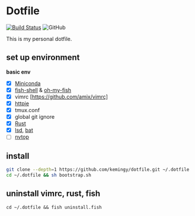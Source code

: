 # Dotfile

[![Build Status](https://travis-ci.com/kemingy/dotfile.svg?branch=master)](https://travis-ci.com/kemingy/dotfile)
![GitHub](https://img.shields.io/github/license/kemingy/dotfile)


This is my personal dotfile.

## set up environment

**basic env**

- [x] [Miniconda](https://docs.conda.io/en/latest/miniconda.html)
- [x] [fish-shell](https://fishshell.com) & [oh-my-fish](https://github.com/oh-my-fish/oh-my-fish)
- [x] vimrc [https://github.com/amix/vimrc]
- [x] [httpie](https://github.com/jakubroztocil/httpie)
- [x] tmux.conf
- [x] global git ignore
- [x] [Rust](https://www.rust-lang.org/)
- [x] [lsd](https://github.com/Peltoche/lsd), [bat](https://github.com/sharkdp/bat)
- [ ] [nvtop](https://github.com/Syllo/nvtop)

## install

```sh
git clone --depth=1 https://github.com/kemingy/dotfile.git ~/.dotfile
cd ~/.dotfile && sh bootstrap.sh
```

## uninstall vimrc, rust, fish

`cd ~/.dotfile && fish uninstall.fish`
